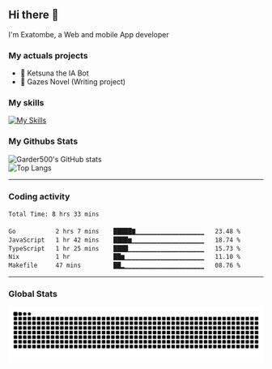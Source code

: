 ## Hi there 👋

I'm Exatombe, a Web and mobile App developer

### My actuals projects 
- 🔭 Ketsuna the IA Bot
- 🌱 Gazes Novel (Writing project)

### My skills

[![My Skills](https://skillicons.dev/icons?i=js,ts,html,bots,css,dotnet,rust,go,firebase,php,nodejs,nextjs,mysql,postgres,prisma,mongodb,vue,react,nuxtjs&perline=5)](https://skillicons.dev)

### My Githubs Stats

<!--- ![Garder 500 stats](https://github-readme-stats.vercel.app/api?username=garder500&show_icons=true&theme=Gradient) -->
![Garder500's GitHub stats](https://github-readme-stats.vercel.app/api?username=exatombe&show_icons=true&theme=material-palenight&include_all_commits=true&custom_title=My%20Github%20Stats)
<br/>
![Top Langs](https://github-readme-stats.vercel.app/api/top-langs/?username=exatombe&theme=material-palenight&layout=compact)

---
### Coding activity

<!--START_SECTION:waka-->

```txt
Total Time: 8 hrs 33 mins

Go           2 hrs 7 mins    █████▇▁▁▁▁▁▁▁▁▁▁▁▁▁▁▁▁▁▁▁   23.48 %
JavaScript   1 hr 42 mins    ████▆▁▁▁▁▁▁▁▁▁▁▁▁▁▁▁▁▁▁▁▁   18.74 %
TypeScript   1 hr 25 mins    ████▁▁▁▁▁▁▁▁▁▁▁▁▁▁▁▁▁▁▁▁▁   15.73 %
Nix          1 hr            ██▆▁▁▁▁▁▁▁▁▁▁▁▁▁▁▁▁▁▁▁▁▁▁   11.10 %
Makefile     47 mins         ██▂▁▁▁▁▁▁▁▁▁▁▁▁▁▁▁▁▁▁▁▁▁▁   08.76 %
```

<!--END_SECTION:waka-->

---

### Global Stats 

![Snake.svg](https://github.com/exatombe/exatombe/blob/output/github-contribution-grid-snake.svg)
